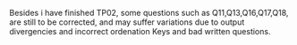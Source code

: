   Besides i have finished TP02, some questions such as Q11,Q13,Q16,Q17,Q18, are still to be corrected, and may suffer variations due to output divergencies and incorrect ordenation Keys and bad written questions.
